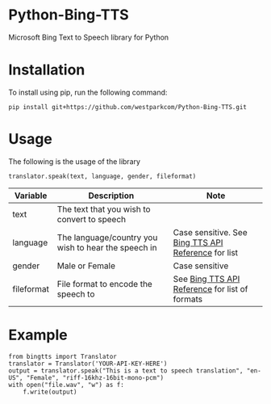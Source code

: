 # Python-Bing-TTS
Microsoft Bing Text to Speech library for Python

# Installation
To install using pip, run the following command:

    pip install git+https://github.com/westparkcom/Python-Bing-TTS.git

# Usage
The following is the usage of the library

    translator.speak(text, language, gender, fileformat)

Variable | Description | Note
--- | --- | ---
text | The text that you wish to convert to speech | 
language | The language/country you wish to hear the speech in | Case sensitive. See [Bing TTS API Reference](https://docs.microsoft.com/en-us/azure/cognitive-services/speech/api-reference-rest/bingvoiceoutput#SupLocales) for list
gender | Male or Female | Case sensitive
fileformat | File format to encode the speech to | See [Bing TTS API Reference](https://docs.microsoft.com/en-us/azure/cognitive-services/speech/api-reference-rest/bingvoiceoutput#Http) for list of formats

# Example
    from bingtts import Translator
    translator = Translator('YOUR-API-KEY-HERE')
    output = translator.speak("This is a text to speech translation", "en-US", "Female", "riff-16khz-16bit-mono-pcm")
    with open("file.wav", "w") as f:
        f.write(output)
